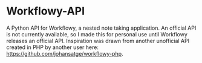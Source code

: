 # Workflowy-API
A Python API for Workflowy, a nested note taking application. An official API is not currently available, so I made this for personal use until Workflowy releases an official API. Inspiration was drawn from another unofficial API created in PHP by another user here: https://github.com/johansatge/workflowy-php.
